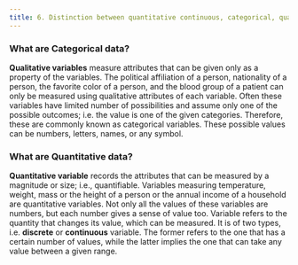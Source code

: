 ```yaml
---
title: 6. Distinction between quantitative continuous, categorical, quantitative discrete and appropriate representation
---
```

### What are Categorical data?

**Qualitative variables** measure attributes that can be given only as a property of the variables. 
The political affiliation of a person, nationality of a person, the favorite color of a person, and the blood group of a patient can only be measured using qualitative attributes of each variable. 
Often these variables have limited number of possibilities and assume only one of the possible outcomes; i.e. the value is one of the given categories. Therefore, these are commonly known as categorical variables. These possible values can be numbers, letters, names, or any symbol.


### What are Quantitative data?

**Quantitative variable** records the attributes that can be measured by a magnitude or size; 
i.e., quantifiable. Variables measuring temperature, weight, mass or the height of a person or the annual income of a household are quantitative variables. 
Not only all the values of these variables are numbers, but each number gives a sense of value too. 
Variable refers to the quantity that changes its value, which can be measured. It is of two types, i.e. **discrete** or **continuous**
variable. The former refers to the one that has a certain number of values, while the latter implies the one that can take any value between a given range.

